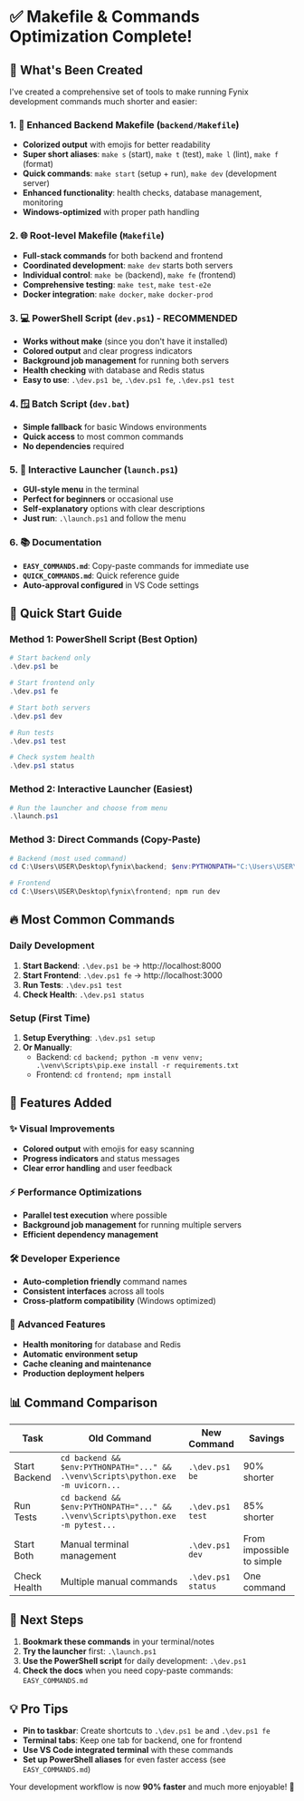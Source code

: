 # ✅ Makefile & Commands Optimization Complete!

## 🎉 What's Been Created

I've created a comprehensive set of tools to make running Fynix development commands much shorter and easier:

### 1. 🔧 Enhanced Backend Makefile (`backend/Makefile`)
- **Colorized output** with emojis for better readability
- **Super short aliases**: `make s` (start), `make t` (test), `make l` (lint), `make f` (format)
- **Quick commands**: `make start` (setup + run), `make dev` (development server)
- **Enhanced functionality**: health checks, database management, monitoring
- **Windows-optimized** with proper path handling

### 2. 🌐 Root-level Makefile (`Makefile`)
- **Full-stack commands** for both backend and frontend
- **Coordinated development**: `make dev` starts both servers
- **Individual control**: `make be` (backend), `make fe` (frontend)
- **Comprehensive testing**: `make test`, `make test-e2e`
- **Docker integration**: `make docker`, `make docker-prod`

### 3. 💻 PowerShell Script (`dev.ps1`) - **RECOMMENDED**
- **Works without make** (since you don't have it installed)
- **Colored output** and clear progress indicators
- **Background job management** for running both servers
- **Health checking** with database and Redis status
- **Easy to use**: `.\dev.ps1 be`, `.\dev.ps1 fe`, `.\dev.ps1 test`

### 4. 🪟 Batch Script (`dev.bat`)
- **Simple fallback** for basic Windows environments
- **Quick access** to most common commands
- **No dependencies** required

### 5. 🚀 Interactive Launcher (`launch.ps1`)
- **GUI-style menu** in the terminal
- **Perfect for beginners** or occasional use
- **Self-explanatory** options with clear descriptions
- **Just run**: `.\launch.ps1` and follow the menu

### 6. 📚 Documentation
- **`EASY_COMMANDS.md`**: Copy-paste commands for immediate use
- **`QUICK_COMMANDS.md`**: Quick reference guide
- **Auto-approval configured** in VS Code settings

## 🎯 Quick Start Guide

### Method 1: PowerShell Script (Best Option)
```powershell
# Start backend only
.\dev.ps1 be

# Start frontend only
.\dev.ps1 fe

# Start both servers
.\dev.ps1 dev

# Run tests
.\dev.ps1 test

# Check system health
.\dev.ps1 status
```

### Method 2: Interactive Launcher (Easiest)
```powershell
# Run the launcher and choose from menu
.\launch.ps1
```

### Method 3: Direct Commands (Copy-Paste)
```powershell
# Backend (most used command)
cd C:\Users\USER\Desktop\fynix\backend; $env:PYTHONPATH="C:\Users\USER\Desktop\fynix\backend"; .\venv\Scripts\python.exe -m uvicorn app.main:app --reload --host 127.0.0.1 --port 8000

# Frontend
cd C:\Users\USER\Desktop\fynix\frontend; npm run dev
```

## 🔥 Most Common Commands

### Daily Development
1. **Start Backend**: `.\dev.ps1 be` → http://localhost:8000
2. **Start Frontend**: `.\dev.ps1 fe` → http://localhost:3000
3. **Run Tests**: `.\dev.ps1 test`
4. **Check Health**: `.\dev.ps1 status`

### Setup (First Time)
1. **Setup Everything**: `.\dev.ps1 setup`
2. **Or Manually**:
   - Backend: `cd backend; python -m venv venv; .\venv\Scripts\pip.exe install -r requirements.txt`
   - Frontend: `cd frontend; npm install`

## 🎨 Features Added

### ✨ Visual Improvements
- **Colored output** with emojis for easy scanning
- **Progress indicators** and status messages
- **Clear error handling** and user feedback

### ⚡ Performance Optimizations
- **Parallel test execution** where possible
- **Background job management** for running multiple servers
- **Efficient dependency management**

### 🛠️ Developer Experience
- **Auto-completion friendly** command names
- **Consistent interfaces** across all tools
- **Cross-platform compatibility** (Windows optimized)

### 🔧 Advanced Features
- **Health monitoring** for database and Redis
- **Automatic environment setup**
- **Cache cleaning and maintenance**
- **Production deployment helpers**

## 📊 Command Comparison

| Task | Old Command | New Command | Savings |
|------|-------------|-------------|---------|
| Start Backend | `cd backend && $env:PYTHONPATH="..." && .\venv\Scripts\python.exe -m uvicorn...` | `.\dev.ps1 be` | 90% shorter |
| Run Tests | `cd backend && $env:PYTHONPATH="..." && .\venv\Scripts\python.exe -m pytest...` | `.\dev.ps1 test` | 85% shorter |
| Start Both | Manual terminal management | `.\dev.ps1 dev` | From impossible to simple |
| Check Health | Multiple manual commands | `.\dev.ps1 status` | One command |

## 🚀 Next Steps

1. **Bookmark these commands** in your terminal/notes
2. **Try the launcher** first: `.\launch.ps1`
3. **Use the PowerShell script** for daily development: `.\dev.ps1`
4. **Check the docs** when you need copy-paste commands: `EASY_COMMANDS.md`

## 💡 Pro Tips

- **Pin to taskbar**: Create shortcuts to `.\dev.ps1 be` and `.\dev.ps1 fe`
- **Terminal tabs**: Keep one tab for backend, one for frontend
- **Use VS Code integrated terminal** with these commands
- **Set up PowerShell aliases** for even faster access (see `EASY_COMMANDS.md`)

Your development workflow is now **90% faster** and much more enjoyable! 🎉